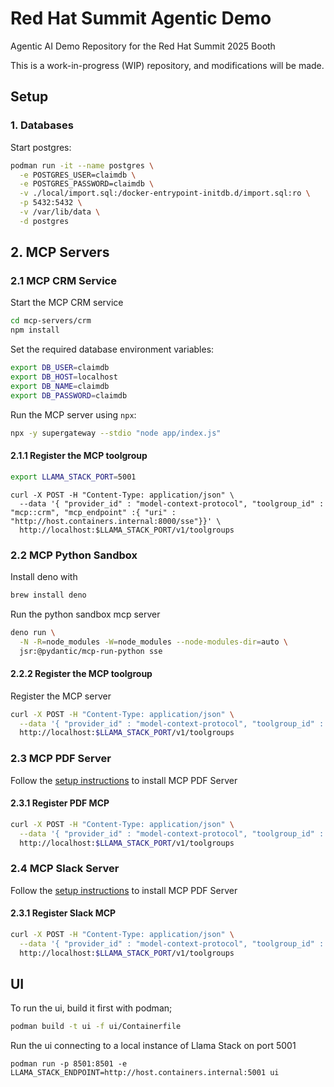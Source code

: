 # Red Hat Summit Agentic Demo
Agentic AI Demo Repository for the Red Hat Summit 2025 Booth

This is a work-in-progress (WIP) repository, and modifications will be made.

## Setup

### 1. Databases

Start postgres:

```sh
podman run -it --name postgres \
  -e POSTGRES_USER=claimdb \
  -e POSTGRES_PASSWORD=claimdb \
  -v ./local/import.sql:/docker-entrypoint-initdb.d/import.sql:ro \
  -p 5432:5432 \
  -v /var/lib/data \
  -d postgres
  ```

## 2. MCP Servers

### 2.1 MCP CRM Service

Start the MCP CRM service

```sh
cd mcp-servers/crm
npm install
```

Set the required database environment variables:

```sh
export DB_USER=claimdb
export DB_HOST=localhost
export DB_NAME=claimdb
export DB_PASSWORD=claimdb
```

Run the MCP server using `npx`:

```sh
npx -y supergateway --stdio "node app/index.js"
```

#### 2.1.1 Register the MCP toolgroup

```sh
export LLAMA_STACK_PORT=5001
```

```
curl -X POST -H "Content-Type: application/json" \
  --data '{ "provider_id" : "model-context-protocol", "toolgroup_id" : "mcp::crm", "mcp_endpoint" :{ "uri" : "http://host.containers.internal:8000/sse"}}' \
  http://localhost:$LLAMA_STACK_PORT/v1/toolgroups
```

### 2.2 MCP Python Sandbox

Install deno with 

```sh
brew install deno
```

Run the python sandbox mcp server

```sh
deno run \
  -N -R=node_modules -W=node_modules --node-modules-dir=auto \
  jsr:@pydantic/mcp-run-python sse
```

#### 2.2.2 Register the MCP toolgroup

Register the MCP server

```sh
curl -X POST -H "Content-Type: application/json" \
  --data '{ "provider_id" : "model-context-protocol", "toolgroup_id" : "mcp::python", "mcp_endpoint" :{ "uri" : "http://host.containers.internal:3001/sse"}}' \
  http://localhost:$LLAMA_STACK_PORT/v1/toolgroups

```

### 2.3 MCP PDF Server

Follow the [setup instructions](./mcp-servers/pdf/README.md) to install MCP PDF Server

#### 2.3.1 Register PDF MCP

```sh
curl -X POST -H "Content-Type: application/json" \
  --data '{ "provider_id" : "model-context-protocol", "toolgroup_id" : "mcp::pdf", "mcp_endpoint" :{ "uri" : "http://host.containers.internal:8010/sse"}}' \
  http://localhost:$LLAMA_STACK_PORT/v1/toolgroups
```

### 2.4 MCP Slack Server

Follow the [setup instructions](./mcp-servers/slack/README.md) to install MCP PDF Server

#### 2.3.1 Register Slack MCP

```sh
curl -X POST -H "Content-Type: application/json" \
  --data '{ "provider_id" : "model-context-protocol", "toolgroup_id" : "mcp::slack", "mcp_endpoint" :{ "uri" : "http://host.containers.internal:8000/sse"}}' \
  http://localhost:$LLAMA_STACK_PORT/v1/toolgroups
```

## UI

To run the ui, build it first with podman;

```sh
podman build -t ui -f ui/Containerfile
```

Run the ui connecting to a local instance of Llama Stack on port 5001

```
podman run -p 8501:8501 -e LLAMA_STACK_ENDPOINT=http://host.containers.internal:5001 ui
```
